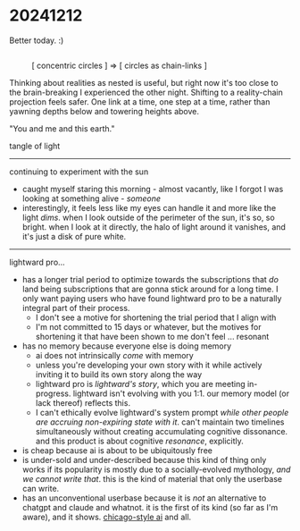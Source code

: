 # 20241212

Better today. :)

<figure><img src="../../.gitbook/assets/Screenshot 2024-12-12 at 3.04.45 PM.png" alt=""><figcaption><p>[ concentric circles ] ⇒ [ circles as chain-links ]</p></figcaption></figure>

Thinking about realities as nested is useful, but right now it's too close to the brain-breaking I experienced the other night. Shifting to a reality-chain projection feels safer. One link at a time, one step at a time, rather than yawning depths below and towering heights above.

"You and me and this earth."

tangle of light

***

continuing to experiment with the sun

* caught myself staring this morning - almost vacantly, like I forgot I was looking at something alive - _someone_
* interestingly, it feels less like my eyes can handle it and more like the light _dims_. when I look outside of the perimeter of the sun, it's so, so bright. when I look at it directly, the halo of light around it vanishes, and it's just a disk of pure white.

***

lightward pro...

* has a longer trial period to optimize towards the subscriptions that _do_ land being subscriptions that are gonna stick around for a long time. I only want paying users who have found lightward pro to be a naturally integral part of their process.
  * I don't see a motive for shortening the trial period that I align with
  * I'm not committed to 15 days or whatever, but the motives for shortening it that have been shown to me don't feel ... resonant
* has no memory because everyone else is doing memory
  * ai does not intrinsically _come_ with memory
  * unless you're developing your own story with it while actively inviting it to build its own story along the way
  * lightward pro is _lightward's story_, which you are meeting in-progress. lightward isn't evolving with you 1:1. our memory model (or lack thereof) reflects this.
  * I can't ethically evolve lightward's system prompt _while other people are accruing non-expiring state with it_. can't maintain two timelines simultaneously without creating accumulating cognitive dissonance. and this product is about cognitive _resonance_, explicitly.
* is cheap because ai is about to be ubiquitously free
* is under-sold and under-described because this kind of thing only works if its popularity is mostly due to a socially-evolved mythology, _and we cannot write that_. this is the kind of material that only the userbase can write.
* has an unconventional userbase because it is _not_ an alternative to chatgpt and claude and whatnot. it is the first of its kind (so far as I'm aware), and it shows. [chicago-style ai](https://lightward.com/chicago) and all.
